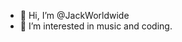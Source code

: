 - 👋 Hi, I’m @JackWorldwide
- 👀 I’m interested in music and coding.

<!---
JackWorldwide/JackWorldwide is a ✨ special ✨ repository because its `README.md` (this file) appears on your GitHub profile.
You can click the Preview link to take a look at your changes.
--->
